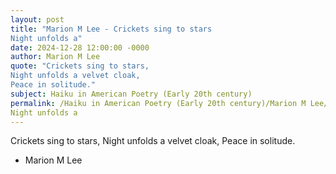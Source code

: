 ```yaml
---
layout: post
title: "Marion M Lee - Crickets sing to stars
Night unfolds a"
date: 2024-12-28 12:00:00 -0000
author: Marion M Lee
quote: "Crickets sing to stars,
Night unfolds a velvet cloak,
Peace in solitude."
subject: Haiku in American Poetry (Early 20th century)
permalink: /Haiku in American Poetry (Early 20th century)/Marion M Lee/Marion M Lee - Crickets sing to stars
Night unfolds a
---
```


Crickets sing to stars,
Night unfolds a velvet cloak,
Peace in solitude.

- Marion M Lee

